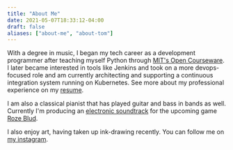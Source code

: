 ```yaml
---
title: "About Me"
date: 2021-05-07T18:33:12-04:00
draft: false
aliases: ["about-me", "about-tom"]
---
```


With a degree in music, I began my tech career as a development programmer after teaching myself Python through [MIT's Open Courseware](https://ocw.mit.edu/index.htm).
I later became interested in tools like Jenkins and took on a more devops-focused role and am currently architecting and supporting a continuous integration system running on Kubernetes.
See more about my professional experience on my [resume](/resume).

I am also a classical pianist that has played guitar and bass in bands as well.
Currently I'm producing an [electronic soundtrack](https://materialsoul.bandcamp.com/album/roze-blud-original-soundtrack-prerelease) for the upcoming game [Roze Blud](https://rozeblud.com/).

I also enjoy art, having taken up ink-drawing recently. You can follow me on [my instagram](https://www.instagram.com/tomisdrawingagain/).